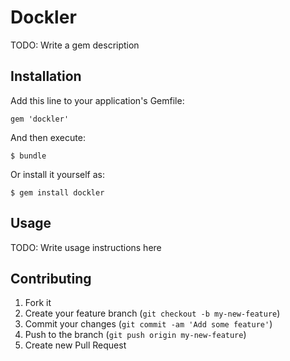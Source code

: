 # Dockler

TODO: Write a gem description

## Installation

Add this line to your application's Gemfile:

    gem 'dockler'

And then execute:

    $ bundle

Or install it yourself as:

    $ gem install dockler

## Usage

TODO: Write usage instructions here

## Contributing

1. Fork it
2. Create your feature branch (`git checkout -b my-new-feature`)
3. Commit your changes (`git commit -am 'Add some feature'`)
4. Push to the branch (`git push origin my-new-feature`)
5. Create new Pull Request
